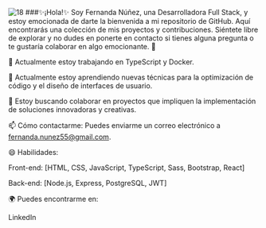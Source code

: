 ![18](https://github.com/Fernanda553/fernanda553/assets/121075297/bb0a30c0-5486-4243-86cc-b1f751511d44)
###✨¡Hola!✨
Soy Fernanda Núñez, una Desarrolladora Full Stack, y estoy emocionada de darte la bienvenida a mi repositorio de GitHub. Aquí encontrarás una colección de mis proyectos y contribuciones. Siéntete libre de explorar y no dudes en ponerte en contacto si tienes alguna pregunta o te gustaría colaborar en algo emocionante. 🚀

🔭 Actualmente estoy trabajando en TypeScript y Docker.

🌱 Actualmente estoy aprendiendo nuevas técnicas para la optimización de código y el diseño de interfaces de usuario.

👯 Estoy buscando colaborar en proyectos que impliquen la implementación de soluciones innovadoras y creativas.

📫 Cómo contactarme: Puedes enviarme un correo electrónico a fernanda.nunez55@gmail.com.

😄 Habilidades:

Front-end: [HTML, CSS, JavaScript, TypeScript, Sass, Bootstrap, React]

Back-end: [Node.js, Express, PostgreSQL, JWT]

🌍 Puedes encontrarme en:

LinkedIn

